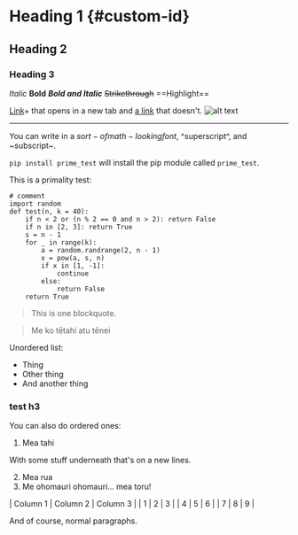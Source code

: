 # Heading 1 {#custom-id}
## Heading 2
### Heading 3

*Italic*
**Bold**
***Bold and Italic***
~~Strikethrough~~
==Highlight==

[Link](https://tobyck.surge.sh)+ that opens in a new tab
and [a link](https://tobyck.surge.sh) that doesn't.
![alt text](https://tobyck.surge.sh/TobyFavicon.png)

---

You can write in a $sort-of math-looking font$, ^superscript^, and ~subscript~.

`pip install prime_test` will install the pip module called `prime_test`.

This is a primality test:
```
# comment
import random
def test(n, k = 40):
    if n < 2 or (n % 2 == 0 and n > 2): return False
    if n in [2, 3]: return True
    s = n - 1
    for _ in range(k):
        a = random.randrange(2, n - 1)
        x = pow(a, s, n)
        if x in [1, -1]:
            continue
        else:
            return False
    return True
```

> This is one 
> blockquote.

> Me ko tētahi atu tēnei

Unordered list:
- Thing
- Other thing
- And another thing

### test h3

You can also do ordered ones:

1. Mea tahi

  With some stuff underneath
  that's on a new lines.

2. Mea rua
3. Me ohomauri ohomauri... mea toru! 

| Column 1 | Column 2 | Column 3 |
| 1        | 2        | 3        |
| 4        | 5        | 6        |
| 7        | 8        | 9        |

And of course,
normal paragraphs.